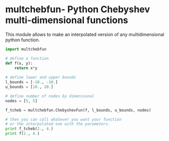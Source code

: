 # multchebfun- Python Chebyshev multi-dimensional functions

This module allows to make an interpolated version of any multidimensional python function.

```python
import multchebfun

# define a function
def f(x, y):
	return x*y
	
# define lower and upper bounds
l_bounds = [-10., -10.]
u_bounds = [10., 10.]

# define number of nodes by dimensional
nodes = [5, 5]

f_tcheb = multchebfun.ChebyshevFun(f, l_bounds, u_bounds, nodes)

# then you can call whatever you want your function 
# or the interpolated one with the parameters.
print f_tcheb(2., 4.)
print f(2., 4.)
```

